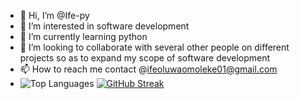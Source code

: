 - 👋 Hi, I’m @Ife-py
- 👀 I’m interested in software development
- 🌱 I’m currently learning python 
- 💞️ I’m looking to collaborate with several other people on different projects so as to expand my scope of software development
- 📫 How to reach me contact @ifeoluwaomoleke01@gmail.com
- ![Top Languages](https://github-readme-stats.vercel.app/api/top-langs/?username=Ife-py&layout=compact&theme=highcontrast)
  [![GitHub Streak](https://streak-stats.demolab.com/?user=Ife-py)](https://git.io/streak-stats)





<!---
Ife-py/Ife-py is a ✨ special ✨ repository because its `README.md` (this file) appears on your GitHub profile.
You can click the Preview link to take a look at your changes.
--->
